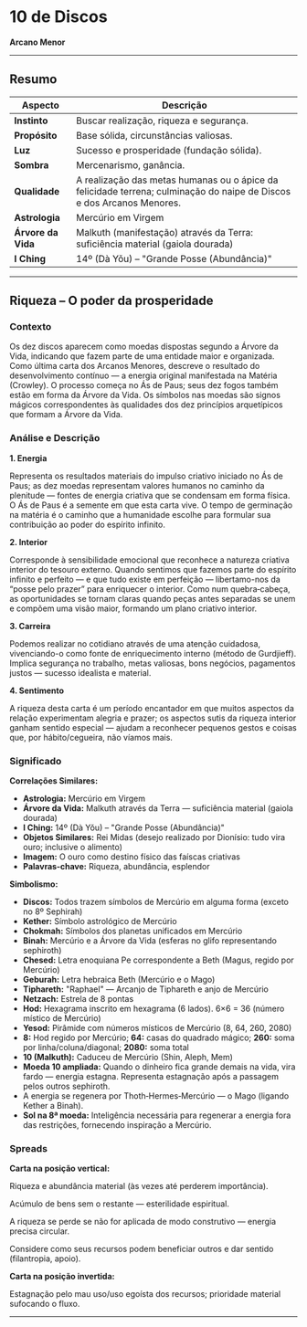 # 10 de Discos

**Arcano Menor**

---

## Resumo

| Aspecto | Descrição |
|---------|-----------|
| **Instinto** | Buscar realização, riqueza e segurança. |
| **Propósito** | Base sólida, circunstâncias valiosas. |
| **Luz** | Sucesso e prosperidade (fundação sólida). |
| **Sombra** | Mercenarismo, ganância. |
| **Qualidade** | A realização das metas humanas ou o ápice da felicidade terrena; culminação do naipe de Discos e dos Arcanos Menores. |
| **Astrologia** | Mercúrio em Virgem |
| **Árvore da Vida** | Malkuth (manifestação) através da Terra: suficiência material (gaiola dourada) |
| **I Ching** | 14º (Dà Yǒu) – "Grande Posse (Abundância)" |

---

## Riqueza – O poder da prosperidade

### Contexto

Os dez discos aparecem como moedas dispostas segundo a Árvore da Vida, indicando que fazem parte de uma entidade maior e organizada. Como última carta dos Arcanos Menores, descreve o resultado do desenvolvimento contínuo — a energia original manifestada na Matéria (Crowley). O processo começa no Ás de Paus; seus dez fogos também estão em forma da Árvore da Vida. Os símbolos nas moedas são signos mágicos correspondentes às qualidades dos dez princípios arquetípicos que formam a Árvore da Vida.

### Análise e Descrição

**1. Energia**

Representa os resultados materiais do impulso criativo iniciado no Ás de Paus; as dez moedas representam valores humanos no caminho da plenitude — fontes de energia criativa que se condensam em forma física. O Ás de Paus é a semente em que esta carta vive. O tempo de germinação na matéria é o caminho que a humanidade escolhe para formular sua contribuição ao poder do espírito infinito.

**2. Interior**

Corresponde à sensibilidade emocional que reconhece a natureza criativa interior do tesouro externo. Quando sentimos que fazemos parte do espírito infinito e perfeito — e que tudo existe em perfeição — libertamo-nos da “posse pelo prazer” para enriquecer o interior. Como num quebra‑cabeça, as oportunidades se tornam claras quando peças antes separadas se unem e compõem uma visão maior, formando um plano criativo interior.

**3. Carreira**

Podemos realizar no cotidiano através de uma atenção cuidadosa, vivenciando-o como fonte de enriquecimento interno (método de Gurdjieff). Implica segurança no trabalho, metas valiosas, bons negócios, pagamentos justos — sucesso idealista e material.

**4. Sentimento**

A riqueza desta carta é um período encantador em que muitos aspectos da relação experimentam alegria e prazer; os aspectos sutis da riqueza interior ganham sentido especial — ajudam a reconhecer pequenos gestos e coisas que, por hábito/cegueira, não víamos mais.

### Significado

**Correlações Similares:**

- **Astrologia:** Mercúrio em Virgem
- **Árvore da Vida:** Malkuth através da Terra — suficiência material (gaiola dourada)
- **I Ching:** 14º (Dà Yǒu) – "Grande Posse (Abundância)"
- **Objetos Similares:** Rei Midas (desejo realizado por Dionísio: tudo vira ouro; inclusive o alimento)
- **Imagem:** O ouro como destino físico das faíscas criativas
- **Palavras‑chave:** Riqueza, abundância, esplendor

**Simbolismo:**

- **Discos:** Todos trazem símbolos de Mercúrio em alguma forma (exceto no 8º Sephirah)
- **Kether:** Símbolo astrológico de Mercúrio
- **Chokmah:** Símbolos dos planetas unificados em Mercúrio
- **Binah:** Mercúrio e a Árvore da Vida (esferas no glifo representando sephiroth)
- **Chesed:** Letra enoquiana Pe correspondente a Beth (Magus, regido por Mercúrio)
- **Geburah:** Letra hebraica Beth (Mercúrio e o Mago)
- **Tiphareth:** "Raphael" — Arcanjo de Tiphareth e anjo de Mercúrio
- **Netzach:** Estrela de 8 pontas
- **Hod:** Hexagrama inscrito em hexagrama (6 lados). 6×6 = 36 (número místico de Mercúrio)
- **Yesod:** Pirâmide com números místicos de Mercúrio (8, 64, 260, 2080)
- **8:** Hod regido por Mercúrio; **64:** casas do quadrado mágico; **260:** soma por linha/coluna/diagonal; **2080:** soma total
- **10 (Malkuth):** Caduceu de Mercúrio (Shin, Aleph, Mem)
- **Moeda 10 ampliada:** Quando o dinheiro fica grande demais na vida, vira fardo — energia estagna. Representa estagnação após a passagem pelos outros sephiroth.
- A energia se regenera por Thoth‑Hermes‑Mercúrio — o Mago (ligando Kether a Binah).
- **Sol na 8ª moeda:** Inteligência necessária para regenerar a energia fora das restrições, fornecendo inspiração a Mercúrio.

### Spreads

**Carta na posição vertical:**

Riqueza e abundância material (às vezes até perderem importância).

Acúmulo de bens sem o restante — esterilidade espiritual.

A riqueza se perde se não for aplicada de modo construtivo — energia precisa circular.

Considere como seus recursos podem beneficiar outros e dar sentido (filantropia, apoio).

**Carta na posição invertida:**

Estagnação pelo mau uso/uso egoísta dos recursos; prioridade material sufocando o fluxo.

---


